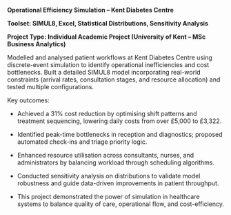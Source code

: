 **Operational Efficiency Simulation – Kent Diabetes Centre** 

**Toolset: SIMUL8, Excel, Statistical Distributions, Sensitivity Analysis** 

**Project Type: Individual Academic Project (University of Kent – MSc Business Analytics)**

Modelled and analysed patient workflows at Kent Diabetes Centre using discrete-event simulation to identify operational inefficiencies and cost bottlenecks. Built a detailed SIMUL8 model incorporating real-world constraints (arrival rates, consultation stages, and resource allocation) and tested multiple configurations.

Key outcomes:

- Achieved a 31% cost reduction by optimising shift patterns and treatment sequencing, lowering daily costs from over £5,000 to £3,322.

- Identified peak-time bottlenecks in reception and diagnostics; proposed automated check-ins and triage priority logic.

- Enhanced resource utilisation across consultants, nurses, and administrators by balancing workload through scheduling algorithms.

- Conducted sensitivity analysis on distributions to validate model robustness and guide data-driven improvements in patient throughput.

- This project demonstrated the power of simulation in healthcare systems to balance quality of care, operational flow, and cost-efficiency.

